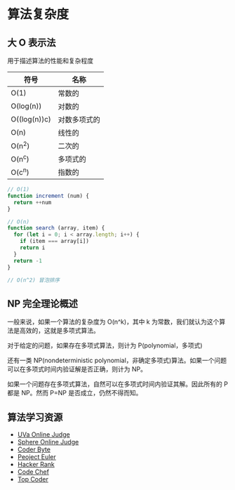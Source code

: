 # 算法复杂度

## 大 O 表示法

用于描述算法的性能和复杂程度

| 符号 | 名称 |
| ---- | ---- |
| O(1) | 常数的 |
| O(log(n)) | 对数的 |
| O((log(n))c) | 对数多项式的 |
| O(n) | 线性的 |
| O(n<sup>2</sup>) | 二次的 |
| O(n<sup>c</sup>) | 多项式的 |
| O(c<sup>n</sup>) | 指数的 |

```js
// O(1)
function increment (num) {
  return ++num
}

// O(n)
function search (array, item) {
  for (let i = 0; i < array.length; i++) {
    if (item === array[i])
    return i
  }
  return -1
}

// O(n^2) 冒泡排序
```

## NP 完全理论概述

一般来说，如果一个算法的复杂度为 O(n^k)，其中 k 为常数，我们就认为这个算法是高效的，这就是多项式算法。

对于给定的问题，如果存在多项式算法，则计为 P(polynomial，多项式)

还有一类 NP(nondeterministic polynomial，非确定多项式)算法。如果一个问题可以在多项式时间内验证解是否正确，则计为 NP。

如果一个问题存在多项式算法，自然可以在多项式时间内验证其解。因此所有的 P 都是 NP。然而 P=NP 是否成立，仍然不得而知。

## 算法学习资源

- [UVa Online Judge](http://uva.onlinejudge.org)
- [Sphere Online Judge](http://www.spoj.com)
- [Coder Byte](http://coderbyte.com)
- [Peoject Euler](http://projecteuler.net)
- [Hacker Rank](http://www.hackerrank.com)
- [Code Chef](http://www.codechef.com)
- [Top Coder](http://www.topcoder.com)